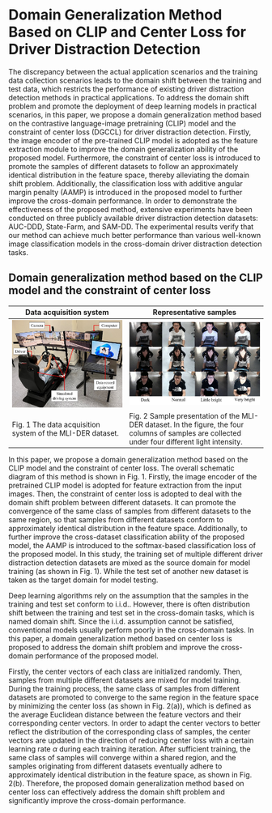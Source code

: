 Domain Generalization Method Based on CLIP and Center Loss for Driver Distraction Detection
====

The discrepancy between the actual application scenarios and the training data collection scenarios leads to the domain shift between the training and test data, which restricts the performance of existing driver distraction detection methods in practical applications. To address the domain shift problem and promote the deployment of deep learning models in practical scenarios, in this paper, we propose a domain generalization method based on the contrastive language-image pretraining (CLIP) model and the constraint of center loss (DGCCL) for driver distraction detection. Firstly, the image encoder of the pre-trained CLIP model is adopted as the feature extraction module to improve the domain generalization ability of the proposed model. Furthermore, the constraint of center loss is introduced to promote the samples of different datasets to follow an approximately identical distribution in the feature space, thereby alleviating the domain shift problem. Additionally, the classification loss with additive angular margin penalty (AAMP) is introduced in the proposed model to further improve the cross-domain performance. In order to demonstrate the effectiveness of the proposed method, extensive experiments have been conducted on three publicly available driver distraction detection datasets: AUC-DDD, State-Farm, and SAM-DD. The experimental results verify that our method can achieve much better performance than various well-known image classification models in the cross-domain driver distraction detection tasks.

Domain generalization method based on the CLIP model and the constraint of center loss
-------

<div align="center">

| Data acquisition system | Representative samples |
| ---------- | -----------|
| ![Image](https://github.com/Baiyang9886/Driver-emotion-recognition/blob/main/setup.jpg) | ![Image](https://github.com/Baiyang9886/Driver-emotion-recognition/blob/main/sample.jpg)  |
| Fig. 1 The data acquisition system of the MLI-DER dataset. | Fig. 2 Sample presentation of the MLI-DER dataset. In the figure, the four columns of samples are collected under four different light intensity.  |

</div>

In this paper, we propose a domain generalization method based on the CLIP model and the constraint of center loss. The overall schematic diagram of this method is shown in Fig. 1. Firstly, the image encoder of the pretrained CLIP model is adopted for feature extraction from the input images. Then, the constraint of center loss is adopted to deal with the domain shift problem between different datasets. It can promote the convergence of the same class of samples from different datasets to the same region, so that samples from different datasets conform to approximately identical distribution in the feature space. Additionally, to further improve the cross-dataset classification ability of the proposed model, the AAMP is introduced to the softmax-based classification loss of the proposed model. In this study, the training set of multiple different driver distraction detection datasets are mixed as the source domain for model training (as shown in Fig. 1). While the test set of another new dataset is taken as the target domain for model testing. 

Deep learning algorithms rely on the assumption that the samples in the training and test set conform to i.i.d.. However, there is often distribution shift between the training and test set in the cross-domain tasks, which is named domain shift. Since the i.i.d. assumption cannot be satisfied, conventional models usually perform poorly in the cross-domain tasks. In this paper, a domain generalization method based on center loss is proposed to address the domain shift problem and improve the cross-domain performance of the proposed model. 

Firstly, the center vectors of each class are initialized randomly. Then, samples from multiple different datasets are mixed for model training. During the training process, the same class of samples from different datasets are promoted to converge to the same region in the feature space by minimizing the center loss (as shown in Fig. 2(a)), which is defined as the average Euclidean distance between the feature vectors and their corresponding center vectors. In order to adapt the center vectors to better reflect the distribution of the corresponding class of samples, the center vectors are updated in the direction of reducing center loss with a certain learning rate $\alpha$ during each training iteration. After sufficient training, the same class of samples will converge within a shared region, and the samples originating from different datasets eventually adhere to approximately identical distribution in the feature space, as shown in Fig. 2(b). Therefore, the proposed domain generalization method based on center loss can effectively address the domain shift problem and significantly improve the cross-domain performance.
